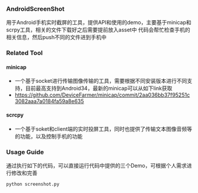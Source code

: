 ### AndroidScreenShot
用于Android手机实时截屏的工具，提供API和使用的demo，主要基于minicap和scrpy工具，相关的文件下载好之后需要提前放入asset中
代码会帮忙检查手机的相关信息，然后push不同的文件进到手机中

### Related Tool
#### minicap
- 一个基于socket进行传输图像传输的工具，需要根据不同安装版本进行不同支持，目前最高支持到Android34，最新的minicap可以从如下link获取
- https://github.com/DeviceFarmer/minicap/commit/2aa036bb37f95251c3082aaa7a0184fa59a8e635

#### scrcpy
- 一个基于soket和client端的实时投屏工具，同时也提供了传输文本图像音频等的功能，以及控制手机的功能

### Usage Guide
通过执行如下的代码，可以直接运行代码中提供的三个Demo，可根据个人需求进行修改和完善
```
python screenshot.py
```
